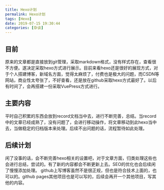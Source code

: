 ```yaml
---
title: Hexo计划
permalink: Hexo计划
tags: [Hexo]
date: 2019-07-15 19:30:44
categories: [杂谈]
---
```


## 目前
原来的文章都是直接放到git管理，采取markdown格式，没有样式存在，查看很不方便。遂决定采取hexo方式进行展示。目前来看hexo还是很好的展现方式，对于个人搭建博客，新域名方面，觉得太麻烦了，付费也是极大的问题，而CSDN等网站，商业性太夸张了，不好查看，还是放在github采取hexo方式最好了。以后有时间了，会再搭建一份采取VuePress方式进行。

## 主要内容
平时自己积累的东西会放到record文档当中去，进行不断完善，总结。当record中的文章已经成熟了，没有问题了，会进行移动操作，将文章移动到此hexo当中去，当做稳定的归档版本来处理。后续不出问题的话，流程暂待如此处理。

## 后续计划
闲了没事的话，会不断完善hexo相关的设置吧，对于文章方面，归类处理这些也会进行总结，尝试的。有了新的内容都会不断更新上去。SEO的优化也会后续闲了慢慢添加处理。
github上写博客虽然不是很正规，但也是符合技术上面的，也可以的。github pages其他项目也是可以写的，后续会再开一个其他项目，写其他的内容。
